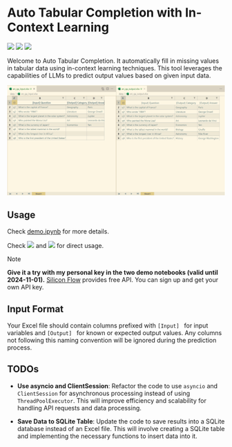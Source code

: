# Auto Tabular Completion with In-Context Learning

![](https://img.shields.io/github/last-commit/Ki-Seki/autotab?color=green) [![](https://img.shields.io/badge/-%F0%9F%A4%97%20HuggingFace%20Space-orange?style=flat)](https://huggingface.co/spaces/Ki-Seki/AutoTab) [![](https://img.shields.io/badge/-%F0%9F%A4%96%20ModelScope%20Space-blue?style=flat)](https://www.modelscope.cn/studios/KiSeki/AutoTab) 

Welcome to Auto Tabular Completion. It automatically fill in missing values in tabular data using in-context learning techniques. This tool leverages the capabilities of LLMs to predict output values based on given input data.

![Demo](./assets/demo.png)

## Usage

Check [demo.ipynb](demo.ipynb) for more details. 

Check [![](https://img.shields.io/badge/-%F0%9F%A4%97%20HuggingFace%20Space-orange?style=flat)](https://huggingface.co/spaces/Ki-Seki/AutoTab) and [![](https://img.shields.io/badge/-%F0%9F%A4%96%20ModelScope%20Space-blue?style=flat)](https://www.modelscope.cn/studios/KiSeki/AutoTab) for direct usage.

> [!Note]
> **Give it a try with my personal key in the two demo notebooks (valid until 2024-11-01).** [Silicon Flow](https://cloud.siliconflow.cn/) provides free API. You can sign up and get your own API key.

## Input Format

Your Excel file should contain columns prefixed with `[Input] ` for input variables and `[Output] ` for known or expected output values. Any columns not following this naming convention will be ignored during the prediction process.

## TODOs

- **Use asyncio and ClientSession**: Refactor the code to use `asyncio` and `ClientSession` for asynchronous processing instead of using `ThreadPoolExecutor`. This will improve efficiency and scalability for handling API requests and data processing.

- **Save Data to SQLite Table**: Update the code to save results into a SQLite database instead of an Excel file. This will involve creating a SQLite table and implementing the necessary functions to insert data into it.
